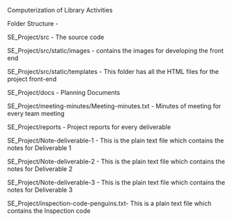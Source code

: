 Computerization of Library Activities

Folder Structure -

SE_Project/src - The source code 

SE_Project/src/static/images - contains the images for developing the front end

SE_Project/src/static/templates - This folder has all the HTML files for the project front-end

SE_Project/docs - Planning Documents

SE_Project/meeting-minutes/Meeting-minutes.txt - Minutes of meeting for every team meeting

SE_Project/reports - Project reports for every deliverable



SE_Project/Note-deliverable-1 - This is the plain text file which contains the notes for Deliverable 1

SE_Project/Note-deliverable-2 - This is the plain text file which contains the notes for Deliverable 2

SE_Project/Note-deliverable-3 - This is the plain text file which contains the notes for Deliverable 3

SE_Project/inspection-code-penguins.txt- This is a plain text file which contains the Inspection code
